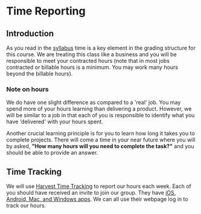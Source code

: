 # Time Reporting

## Introduction

As you read in the [syllabus](syllabus.md) time is a key element in the grading structure for this course.  We are treating this class like a business and you will be responsible to meet your contracted hours (note that in most jobs contracted or billable hours is a minimum.  You may work many hours beyond the billable hours). 

### Note on hours

We do have one slight difference as compared to a 'real' job.  You may spend more of your hours learning than delivering a product.  However, we will be similar to a job in that each of you is responsible to identify what you have 'delivered' with your hours spent.

Another crucial learning principle is for you to learn how long it takes you to complete projects. There will come a time in your near future where you will by asked, **"How many hours will you need to complete the task?"** and you should be able to provide an answer.

## Time Tracking

We will use [Harvest Time Tracking](https://byui.harvestapp.com/) to report our hours each week. Each of you should have received an invite to join our group. They have [iOS, Android, Mac, and Windows apps](https://www.getharvest.com/apps).  We can all use their webpage log in to track our hours.


